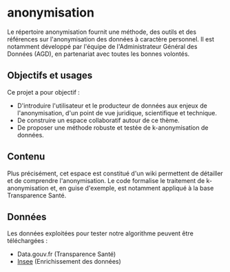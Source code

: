 # anonymisation

Le répertoire anonymisation fournit une méthode, des outils et des références sur l'anonymisation des données à caractère personnel.
Il est notamment développé par l'équipe de l'Administrateur Général des Données (AGD), en partenariat avec toutes les bonnes volontés.

## Objectifs et usages  

Ce projet  a pour objectif : 
+ D'introduire l'utilisateur et le producteur de données aux enjeux de l'anonymisation, d'un point de vue juridique, scientifique et technique.
+ De construire un espace collaboratif autour de ce thème.
+ De proposer une méthode robuste et testée de k-anonymisation de données.  

## Contenu  

Plus précisément, cet espace est constitué d'un wiki permettent de détailler et de comprendre l'anonymisation. 
Le code formalise le traitement de k-anonymisation et, en guise d'exemple, est notamment appliqué à la base Transparence Santé.

## Données

Les données exploitées pour tester notre algorithme peuvent être téléchargées : 
* Data.gouv.fr (Transparence Santé)
* [Insee](http://www.insee.fr/fr/themes/detail.asp?reg_id=99&ref_id=equip-serv-medical-para) (Enrichissement des données)
